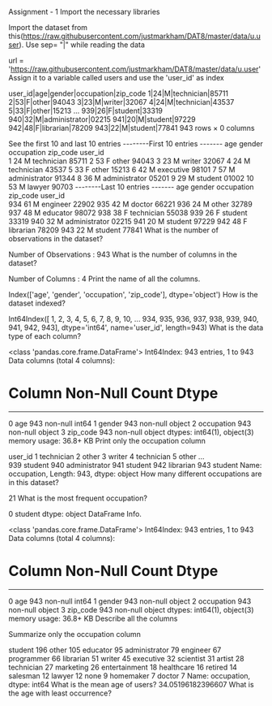 Assignment - 1
Import the necessary libraries
 
Import the dataset from this(https://raw.githubusercontent.com/justmarkham/DAT8/master/data/u.user).
Use sep= "|" while reading the data

url = 'https://raw.githubusercontent.com/justmarkham/DAT8/master/data/u.user'
Assign it to a variable called users and use the 'user_id' as index
 
user_id|age|gender|occupation|zip_code
1|24|M|technician|85711
2|53|F|other|94043
3|23|M|writer|32067
4|24|M|technician|43537
5|33|F|other|15213
...
939|26|F|student|33319
940|32|M|administrator|02215
941|20|M|student|97229
942|48|F|librarian|78209
943|22|M|student|77841
943 rows × 0 columns

See the first 10 and last 10 entries
\--------First 10 entries -------
         age gender     occupation zip_code
user_id                                    
1         24      M     technician    85711
2         53      F          other    94043
3         23      M         writer    32067
4         24      M     technician    43537
5         33      F          other    15213
6         42      M      executive    98101
7         57      M  administrator    91344
8         36      M  administrator    05201
9         29      M        student    01002
10        53      M         lawyer    90703
--------Last 10 entries -------
         age gender     occupation zip_code
user_id                                    
934       61      M       engineer    22902
935       42      M         doctor    66221
936       24      M          other    32789
937       48      M       educator    98072
938       38      F     technician    55038
939       26      F        student    33319
940       32      M  administrator    02215
941       20      M        student    97229
942       48      F      librarian    78209
943       22      M        student    77841
 What is the number of observations in the dataset?
 
Number of Observations :  943
What is the number of columns in the dataset?
 
Number of Columns :  4
Print the name of all the columns.
 
Index(['age', 'gender', 'occupation', 'zip_code'], dtype='object')
How is the dataset indexed?
 
Int64Index([  1,   2,   3,   4,   5,   6,   7,   8,   9,  10,
            ...
            934, 935, 936, 937, 938, 939, 940, 941, 942, 943],
           dtype='int64', name='user_id', length=943)
           What is the data type of each column?
 
<class 'pandas.core.frame.DataFrame'>
Int64Index: 943 entries, 1 to 943
Data columns (total 4 columns):
 #   Column      Non-Null Count  Dtype 
---  ------      --------------  ----- 
 0   age         943 non-null    int64 
 1   gender      943 non-null    object
 2   occupation  943 non-null    object
 3   zip_code    943 non-null    object
dtypes: int64(1), object(3)
memory usage: 36.8+ KB
Print only the occupation column
 
user_id
1         technician
2              other
3             writer
4         technician
5              other
           ...      
939          student
940    administrator
941          student
942        librarian
943          student
Name: occupation, Length: 943, dtype: object
How many different occupations are in this dataset?
 
21
What is the most frequent occupation?
 
0    student
dtype: object
DataFrame Info.
 
<class 'pandas.core.frame.DataFrame'>
Int64Index: 943 entries, 1 to 943
Data columns (total 4 columns):
 #   Column      Non-Null Count  Dtype 
---  ------      --------------  ----- 
 0   age         943 non-null    int64 
 1   gender      943 non-null    object
 2   occupation  943 non-null    object
 3   zip_code    943 non-null    object
dtypes: int64(1), object(3)
memory usage: 36.8+ KB
Describe all the columns
 
Summarize only the occupation column
 
student          196
other            105
educator          95
administrator     79
engineer          67
programmer        66
librarian         51
writer            45
executive         32
scientist         31
artist            28
technician        27
marketing         26
entertainment     18
healthcare        16
retired           14
salesman          12
lawyer            12
none               9
homemaker          7
doctor             7
Name: occupation, dtype: int64
What is the mean age of users?
34.05196182396607
What is the age with least occurrence?

